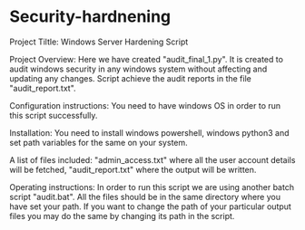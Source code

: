 # Security-hardnening
Project Tiltle: Windows Server Hardening Script

Project Overview: Here we have created "audit_final_1.py". It is created to audit windows security in any windows system without affecting and updating any changes. Script achieve the audit reports in the file "audit_report.txt".

Configuration instructions: You need to have windows OS in order to run this script successfully.

Installation: You need to install windows powershell, windows python3 and set path variables for the same on your system.

A list of files included: "admin_access.txt" where all the user account details will be fetched, "audit_report.txt" where the output will be written.

Operating instructions: In order to run this script we are using another batch script "audit.bat". All the files should be in the same directory where you have set your path. If you want to change the path of your particular output files you may do the same by changing its path in the script.
